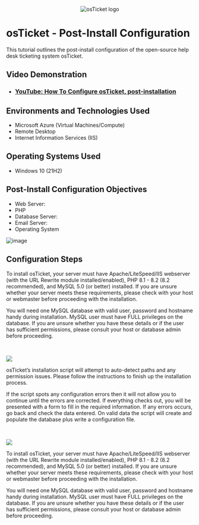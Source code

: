 <p align="center">
<img src="https://i.imgur.com/Clzj7Xs.png" alt="osTicket logo"/>
</p>

<h1>osTicket - Post-Install Configuration</h1>
This tutorial outlines the post-install configuration of the open-source help desk ticketing system osTicket.<br />


<h2>Video Demonstration</h2>

- ### [YouTube: How To Configure osTicket, post-installation](https://www.youtube.com)

<h2>Environments and Technologies Used</h2>

- Microsoft Azure (Virtual Machines/Compute)
- Remote Desktop
- Internet Information Services (IIS)

<h2>Operating Systems Used </h2>

- Windows 10</b> (21H2)

<h2>Post-Install Configuration Objectives</h2>

- Web Server: 
- PHP
- Database Server:
- Email Server:
- Operating System

![image](https://github.com/rod0929/osticket-prereqs/assets/146038941/b7aa9e49-25ca-4cc9-b7b2-343c61c3797c)

<h2>Configuration Steps</h2>



<p>

</p>
<p>
To install osTicket, your server must have Apache/LiteSpeed/IIS webserver (with the URL Rewrite module installed/enabled), PHP 8.1 - 8.2 (8.2 recommended), and MySQL 5.0 (or better) installed. If you are unsure whether your server meets these requirements, please check with your host or webmaster before proceeding with the installation.

You will need one MySQL database with valid user, password and hostname handy during installation. MySQL user must have FULL privileges on the database. If you are unsure whether you have these details or if the user has sufficient permissions, please consult your host or database admin before proceeding.
</p>
<br />

<p>
<img src=https://i.stack.imgur.com/Yp0rY.png
</p>
<p>
osTicket’s installation script will attempt to auto-detect paths and any permission issues. Please follow the instructions to finish up the installation process.

If the script spots any configuration errors then it will not allow you to continue until the errors are corrected.
If everything checks out, you will be presented with a form to fill in the required information.
If any errors occurs, go back and check the data entered.
On valid data the script will create and populate the database plus write a configuration file.
</p>
<br />

<p>
<img src=https://res.cloudinary.com/lwgatsby/f_auto/www/uploads/2021/07/osticket1-web-based-installation.png
</p>
<p>
To install osTicket, your server must have Apache/LiteSpeed/IIS webserver (with the URL Rewrite module installed/enabled), PHP 8.1 - 8.2 (8.2 recommended), and MySQL 5.0 (or better) installed. If you are unsure whether your server meets these requirements, please check with your host or webmaster before proceeding with the installation.

You will need one MySQL database with valid user, password and hostname handy during installation. MySQL user must have FULL privileges on the database. If you are unsure whether you have these details or if the user has sufficient permissions, please consult your host or database admin before proceeding.
</p>
<br />

